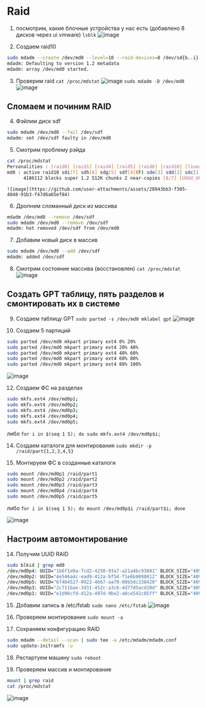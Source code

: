 # Raid

1. посмотрим, какие блочные устройства у нас есть (добавлено 8 дисков через ui vmware)
`lsblk`
![image](https://github.com/user-attachments/assets/913e93e8-b328-4cbf-9378-67e679773ceb)

2. Создаем raid10
```bash
sudo mdadm --create /dev/md0 --level=10 --raid-devices=8 /dev/sd{b..i}
mdadm: Defaulting to version 1.2 metadata
mdadm: array /dev/md0 started.
```

3. Проверим raid
`cat /proc/mdstat`
![image](https://github.com/user-attachments/assets/6f74c8a3-cd99-4caa-88b5-8b23da3ef84c)
`sudo mdadm -D /dev/md0`
![image](https://github.com/user-attachments/assets/ab22587a-2798-42a7-b44c-b961ec0f4549)

## Сломаем и починим RAID

4. Фэйлим диск sdf
```bash
sudo mdadm /dev/md0 --fail /dev/sdf
mdadm: set /dev/sdf faulty in /dev/md0
```

5. Смотрим проблему рэйда
```bash
cat /proc/mdstat
Personalities : [raid0] [raid1] [raid4] [raid5] [raid6] [raid10] [linear]
md0 : active raid10 sdi[7] sdh[6] sdg[5] sdf[4](F) sde[3] sdd[2] sdc[1] sdb[0]
      4186112 blocks super 1.2 512K chunks 2 near-copies [8/7] [UUUU_UUU]
```
```sudo mdadm -D /dev/md0
![image](https://github.com/user-attachments/assets/28943bb3-f305-4048-91b3-f47d6a65ef84)
```

6. Дропнем сломанный диск из массива
```bash
mdadm /dev/md0 --remove /dev/sdf
sudo mdadm /dev/md0 --remove /dev/sdf
mdadm: hot removed /dev/sdf from /dev/md0
```

7. Добавим новый диск в массив
```bash
sudo mdadm /dev/md0 --add /dev/sdf
mdadm: added /dev/sdf
```

8. Смотрим состояние массива (восстановлен)
`cat /proc/mdstat`
![image](https://github.com/user-attachments/assets/404379ae-6b18-4473-93ab-ed9b7e71126a)

## Создать GPT таблицу, пять разделов и смонтировать их в системе

9. Создаем таблицу GPT
`sudo parted -s /dev/md0 mklabel gpt`
![image](https://github.com/user-attachments/assets/f503dd46-c071-48d1-b031-42e602cc5b69)

10. Создаем 5 партиций
```bash
sudo parted /dev/md0 mkpart primary ext4 0% 20%
sudo parted /dev/md0 mkpart primary ext4 20% 40%
sudo parted /dev/md0 mkpart primary ext4 40% 60%
sudo parted /dev/md0 mkpart primary ext4 60% 80%
sudo parted /dev/md0 mkpart primary ext4 80% 100%
```
![image](https://github.com/user-attachments/assets/744afe15-f5a3-4841-afa0-f86fdb3a71c2)

12. Создаем ФС на разделах
```bash
sudo mkfs.ext4 /dev/md0p1;
sudo mkfs.ext4 /dev/md0p2;
sudo mkfs.ext4 /dev/md0p3;
sudo mkfs.ext4 /dev/md0p4;
sudo mkfs.ext4 /dev/md0p5;
```
либо
`for i in $(seq 1 5); do sudo mkfs.ext4 /dev/md0p$i;`

14. Создаем каталоги для монтирования
`sudo mkdir -p /raid/part{1,2,3,4,5}`

15. Монтируем ФС в созданные каталоги
```bash
sudo mount /dev/md0p1 /raid/part1
sudo mount /dev/md0p2 /raid/part2
sudo mount /dev/md0p3 /raid/part3
sudo mount /dev/md0p4 /raid/part4
sudo mount /dev/md0p5 /raid/part5
```
либо
`for i in $(seq 1 5); do mount /dev/md0p$i /raid/part$i; done`

![image](https://github.com/user-attachments/assets/f1683e2d-5f58-4d21-85da-a5480b69a3da)

## Настроим автомонтирование

14. Получим UUID RAID
```bash
sudo blkid | grep md0
/dev/md0p4: UUID="1b6f1e0a-7cd2-4258-93a7-a21a4bc93881" BLOCK_SIZE="4096" TYPE="ext4" PARTLABEL="primary" PARTUUID="6bf7895d-1d6b-4dd8-9bf2-ed8b3f0e4ac7"
/dev/md0p2: UUID="4e546a4c-ead9-412a-bf54-f1e6b9098812" BLOCK_SIZE="4096" TYPE="ext4" PARTLABEL="primary" PARTUUID="ebb40e89-6ca3-4cf7-8719-6e191e649beb"
/dev/md0p5: UUID="6f484527-0922-4b67-aa70-00b5dc338420" BLOCK_SIZE="4096" TYPE="ext4" PARTLABEL="primary" PARTUUID="1affab16-e9f5-484a-9454-962f233271bb"
/dev/md0p3: UUID="2c711bae-3d31-452c-a3c6-4d77d5acd20d" BLOCK_SIZE="4096" TYPE="ext4" PARTLABEL="primary" PARTUUID="56d7c8d9-e1d1-47dc-bebd-2365d12069f7"
/dev/md0p1: UUID="e1d96cfd-d12a-497d-9be2-a0ce542c85ff" BLOCK_SIZE="4096" TYPE="ext4" PARTLABEL="primary" PARTUUID="746399d8-8d21-47ed-a125-3ae991e29f4b"
```

15. Добавим запись в /etc/fstab
`sudo nano /etc/fstab`
![image](https://github.com/user-attachments/assets/bd156cbd-7ff1-43d5-b8ab-08d9fdf4b98b)

16. Проверяем монтирование
`sudo mount -a`

17. Сохраняем конфигурацию RAID
```bash
sudo mdadm --detail --scan | sudo tee -a /etc/mdadm/mdadm.conf
sudo update-initramfs -u
```

18. Рестартуем машину
`sudo reboot`

19. Проверяем массив и монтирование
```bash
mount | grep raid
cat /proc/mdstat
```
![image](https://github.com/user-attachments/assets/44a5b30f-ec44-4d8f-a190-1b8a49ff0670)

